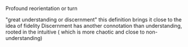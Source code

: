 
Profound reorientation or turn

"great understanding or discernment" this definition brings it close to the idea of fidelity
 Discernment has another connotation than understanding, rooted in the intuitive ( which is more chaotic and close to non-understanding)
